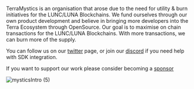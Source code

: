 TerraMystics is an organisation that arose due to the need for utility & burn initiatives for the LUNC/LUNA Blockchains. We fund ourselves through our own product development and believe in bringing more developers into the Terra Ecosystem through OpenSource. Our goal is to maximise on chain transactions for the LUNC/LUNA Blockchains. With more transactions, we can burn more of the supply.

You can follow us on our [twitter](https://twitter.com/realArchitectDG) page, or join our [discord](https://discord.gg/bUgVUmrY) if you need help with SDK integration.

If you want to support our work please consider becoming a [sponsor](https://github.com/sponsors/TerraMystics)



![mysticsIntro (5)](https://user-images.githubusercontent.com/20945125/214185814-f059e099-295f-4e7d-9194-90e93df45921.gif)
